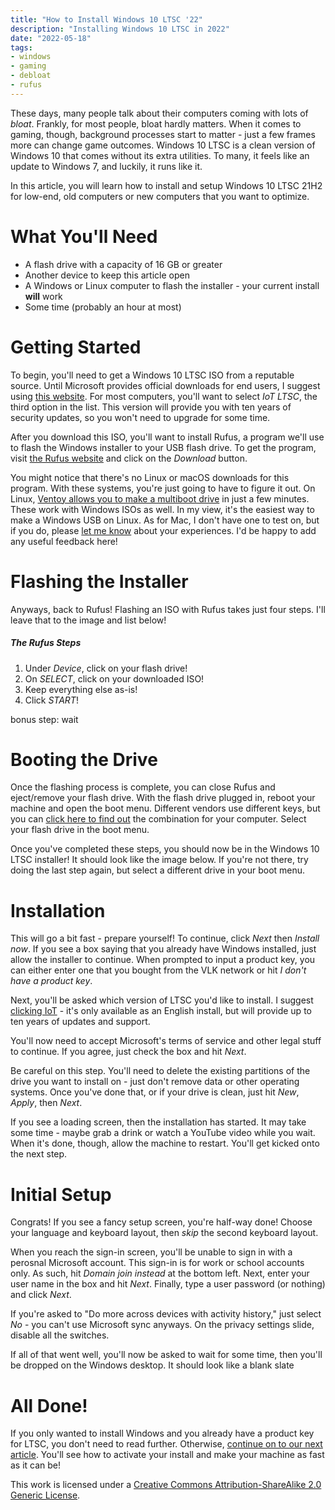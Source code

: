 ```yaml
---
title: "How to Install Windows 10 LTSC '22"
description: "Installing Windows 10 LTSC in 2022"
date: "2022-05-18"
tags:
- windows
- gaming
- debloat
- rufus
---
```


These days, many people talk about their computers coming with lots of _bloat_. Frankly, for most people, bloat hardly matters. When it comes to gaming, though, background processes start to matter - just a few frames more can change game outcomes. Windows 10 LTSC is a clean version of Windows 10 that comes without its extra utilities. To many, it feels like an update to Windows 7, and luckily, it runs like it. 

In this article, you will learn how to install and setup Windows 10 LTSC 21H2 for low-end, old computers or new computers that you want to optimize. 
# What You'll Need
- A flash drive with a capacity of 16 GB or greater
- Another device to keep this article open
- A Windows or Linux computer to flash the installer - your current install **will** work
- Some time (probably an hour at most)

# Getting Started
To begin, you'll need to get a Windows 10 LTSC ISO from a reputable source. Until Microsoft provides official downloads for end users, I suggest using [this website](https://isofiles.bd581e55.workers.dev/Windows%2010/Windows%2010%20Enterprise%20LTSC%202021/). For most computers, you'll want to select _IoT LTSC_, the third option in the list. This version will provide you with ten years of security updates, so you won't need to upgrade for some time. 

After you download this ISO, you'll want to install Rufus, a program we'll use to flash the Windows installer to your USB flash drive. To get the program, visit [the Rufus website](https://rufus.ie/en/) and click on the _Download_ button. 

You might notice that there's no Linux or macOS downloads for this program. With these systems, you're just going to have to figure it out. On Linux, [Ventoy allows you to make a multiboot drive](https://www.ventoy.net/en/doc_start.html) in just a few minutes. These work with Windows ISOs as well. In my view, it's the easiest way to make a Windows USB on Linux. As for Mac, I don't have one to test on, but if you do, please [let me know](mailto:contact@barretts.club) about your experiences. I'd be happy to add any useful feedback here! 

# Flashing the Installer
Anyways, back to Rufus! Flashing an ISO with Rufus takes just four steps. I'll leave that to the image and list below!

##### The Rufus Steps

1. Under _Device_, click on your flash drive!
2. On _SELECT_, click on your downloaded ISO!
3. Keep everything else as-is!
4. Click _START_!

bonus step: wait

# Booting the Drive
Once the flashing process is complete, you can close Rufus and eject/remove your flash drive. With the flash drive plugged in, reboot your machine and open the boot menu. Different vendors use different keys, but you can [click here to find out](https://web.archive.org/web/20220518210154/https://guide.lauricella.eu/boot-from-cd-vendor-key-list/) the combination for your computer. Select your flash drive in the boot menu. 

Once you've completed these steps, you should now be in the Windows 10 LTSC installer! It should look like the image below. If you're not there, try doing the last step again, but select a different drive in your boot menu. 

# Installation

This will go a bit fast - prepare yourself! To continue, click _Next_ then _Install now_. If you see a box saying that you already have Windows installed, just allow the installer to continue. When prompted to input a product key, you can either enter one that you bought from the VLK network or hit _I don't have a product key_. 

Next, you'll be asked which version of LTSC you'd like to install. I suggest [clicking IoT](https://archive.org/download/untitled-4-20220518181610/Untitled2_20220518181104.png) - it's only available as an English install, but will provide up to ten years of updates and support. 

You'll now need to accept Microsoft's terms of service and other legal stuff to continue. If you agree, just check the box and hit _Next_. 

Be careful on this step. You'll need to delete the existing partitions of the drive you want to install on - just don't remove data or other operating systems. Once you've done that, or if your drive is clean, just hit _New_, _Apply_, then _Next_.

If you see a loading screen, then the installation has started. It may take some time - maybe grab a drink or watch a YouTube video while you wait. When it's done, though, allow the machine to restart. You'll get kicked onto the next step. 

# Initial Setup
Congrats! If you see a fancy setup screen, you're half-way done! Choose your language and keyboard layout, then _skip_ the second keyboard layout. 

When you reach the sign-in screen, you'll be unable to sign in with a perosnal Microsoft account. This sign-in is for work or school accounts only. As such, hit _Domain join instead_ at the bottom left. Next, enter your user name in the box and hit _Next_. Finally, type a user password (or nothing) and click _Next_.

If you're asked to "Do more across devices with activity history," just select _No_ - you can't use Microsoft sync anyways. On the privacy settings slide, disable all the switches.

If all of that went well, you'll now be asked to wait for some time, then you'll be dropped on the Windows desktop. It should look like a blank slate

# All Done!

If you only wanted to install Windows and you already have a product key for LTSC, you don't need to read further. Otherwise, [continue on to our next article](/2022/06/02/debloat22/). You'll see how to activate your install and make your machine as fast as it can be! 

This work is licensed under a [Creative Commons Attribution-ShareAlike 2.0 Generic License](http://creativecommons.org/licenses/by-sa/2.0/).
